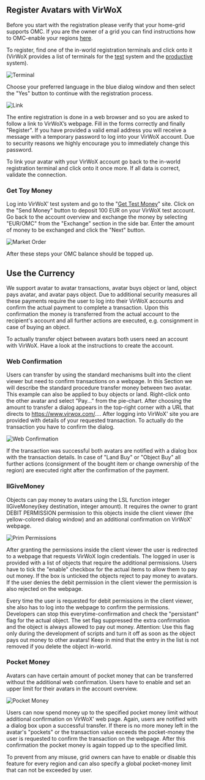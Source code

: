 ## Register Avatars with VirWoX

Before you start with the registration please verify that your home-grid supports OMC. If you are the owner of a grid you can find instructions how to OMC-enable your regions [here](/README.md).

To register, find one of the in-world registration terminals and click onto it (VirWoX provides a list of terminals for the [test](https://www.virwox.com:8000/terminals.php) system and the [productive](https://www.virwox.com/terminals.php) system).


![Terminal](./images/OMCurrency-registration_terminal.png)

Choose your preferred language in the blue dialog window and then select the "Yes" button to continue with the registration process.

![Link](./images/OMCurrency-registration_follow-link.png)

The entire registration is done in a web browser and so you are asked to follow a link to VirWoX’s webpage. Fill in the forms correctly and finally "Register". If you have provided a valid email address you will receive a message with a temporary password to log into your VirWoX account. Due to security reasons we highly encourage you to immediately change this password.

To link your avatar with your VirWoX account go back to the in-world registration terminal and click onto it once more. If all data is correct, validate the connection.


### Get Toy Money

Log into VirWoX’ test system and go to the "[Get Test Money](https://www.virwox.com:8000/make_test_funds.php)" site. Click on the "Send Money" button to deposit 100 EUR on your VirWoX test account. Go back to the account overview and exchange the money by selecting "EUR/OMC" from the "Exchange" section in the side bar. Enter the amount of money to be exchanged and click the "Next" button.

![Market Order](./images/OMCurrency-market_order.png)

After these steps your OMC balance should be topped up.

## Use the Currency

We support avatar to avatar transactions, avatar buys object or land, object pays avatar, and avatar pays object. Due to additional security measures all these payments require the user to log into their VirWoX accounts and confirm the actual payment to complete a transaction. Upon this confirmation the money is transferred from the actual account to the recipient's account and all further actions are executed, e.g. consignment in case of buying an object.

To actually transfer object between avatars both users need an account with VirWoX. Have a look at the instructions to create the account.

### Web Confirmation

Users can transfer by using the standard mechanisms built into the client viewer but need to confirm transactions on a webpage. In this Section we will describe the standard procedure transfer money between two avatar. This example can also be applied to buy objects or land.
Right-click onto the other avatar and select "Pay..." from the pie-chart. After choosing the amount to transfer a dialog appears in the top-right corner with a URL that directs to https://www.virwox.com/.... After logging into VirWoX' site you are provided with details of your requested transaction. To actually do the transaction you have to confirm the dialog.

![Web Confirmation](./images/OMCurrency-webconfirmation.png)

If the transaction was successful both avatars are notified with a dialog box with the transaction details. In case of "Land Buy" or "Object Buy" all further actions (consignment of the bought item or change ownership of the region) are executed right after the confirmation of the payment.

### llGiveMoney

Objects can pay money to avatars using the LSL function
integer llGiveMoney(key destination, integer amount).
It requires the owner to grant DEBIT PERMISSION permission to this objects inside the client viewer (the yellow-colored dialog window) and an additional confirmation on VirWoX' webpage.

![Prim Permissions](./images/OMCurrency-primpermissions.png)

After granting the permissions inside the client viewer the user is redirected to a webpage that requests VirWoX login credentials. The logged in user is provided with a list of objects that require the additional permissions. Users have to tick the "enable" checkbox for the actual items to allow them to pay out money. If the box is unticked the objects reject to pay money to avatars. If the user denies the debit permission in the client viewer the permission is also rejected on the webpage.

Every time the user is requested for debit permissions in the client viewer, she also has to log into the webpage to confirm the permissions. Developers can stop this everytime-confirmation and check the "persistant" flag for the actual object. The set flag suppressed the extra confirmation and the object is always allowed to pay out money. Attention: Use this flag only during the development of scripts and turn it off as soon as the object pays out money to other avatars! Keep in mind that the entry in the list is not removed if you delete the object in-world.


### Pocket Money

Avatars can have certain amount of pocket money that can be transferred without the additional web confirmation. Users have to enable and set an upper limit for their avatars in the account overview.

![Pocket Money](./images/OMCurrency-pocket-money.png)

Users can now spend money up to the specified pocket money limit without additional confirmation on VirWoX' web page. Again, users are notified with a dialog box upon a successful transfer.
If there is no more money left in the avatar's "pockets" or the transaction value exceeds the pocket-money the user is requested to confirm the transaction on the webpage. After this confirmation the pocket money is again topped up to the specified limit.

To prevent from any misuse, grid owners can have to enable or disable this feature for every region and can also specify a global pocket-money limit that can not be exceeded by user.
